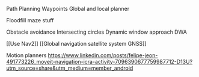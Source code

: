 Path Planning
Waypoints
Global and local planner

Floodfill maze stuff

Obstacle avoidance
Intersecting circles
Dynamic window approach DWA

[[Use Nav2]]
[[Global navigation satellite system GNSS]]

Motion planners
https://www.linkedin.com/posts/felipe-jeon-491773226_moveit-navigation-icra-activity-7096390677759987712-D13U?utm_source=share&utm_medium=member_android